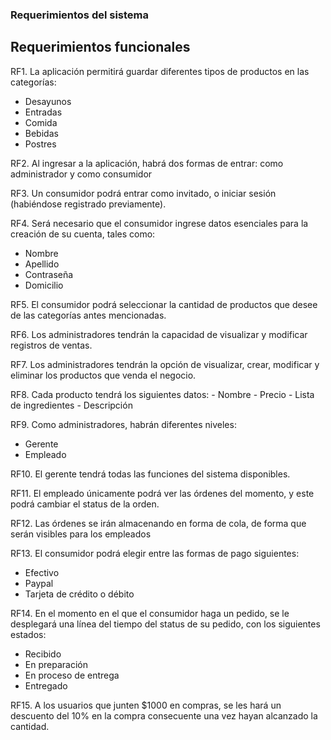 ### Requerimientos del sistema

## Requerimientos funcionales

RF1. La aplicación permitirá guardar diferentes tipos de productos en las categorías:
   - Desayunos
   - Entradas
   - Comida
   - Bebidas
   - Postres

RF2. Al ingresar a la aplicación, habrá dos formas de entrar: como administrador y como consumidor

RF3. Un consumidor podrá entrar como invitado, o iniciar sesión (habiéndose registrado previamente).

RF4. Será necesario que el consumidor ingrese datos esenciales para la creación de su cuenta, tales como:
   - Nombre
   - Apellido
   - Contraseña
   - Domicilio

RF5. El consumidor podrá seleccionar la cantidad de productos que desee de las categorías antes mencionadas.

RF6. Los administradores tendrán la capacidad de visualizar y modificar registros de ventas.

RF7. Los administradores tendrán la opción de visualizar, crear, modificar y eliminar los productos que venda el negocio.

RF8. Cada producto tendrá los siguientes datos: 
    - Nombre
    - Precio
    - Lista de ingredientes
    - Descripción

RF9. Como administradores, habrán diferentes niveles:
   - Gerente
   - Empleado

RF10. El gerente tendrá todas las funciones del sistema disponibles.

RF11. El empleado únicamente podrá ver las órdenes del momento, y este podrá cambiar el status de la orden.

RF12. Las órdenes se irán almacenando en forma de cola, de forma que serán visibles para los empleados

RF13. El consumidor podrá elegir entre las formas de pago siguientes:
   - Efectivo
   - Paypal
   - Tarjeta de crédito o débito

RF14. En el momento en el que el consumidor haga un pedido, se le desplegará una línea del tiempo del status de su pedido, con los siguientes estados:
   - Recibido
   - En preparación
   - En proceso de entrega
   - Entregado

RF15. A los usuarios que junten $1000 en compras, se les hará un descuento del 10% en la compra consecuente una vez hayan alcanzado la cantidad.